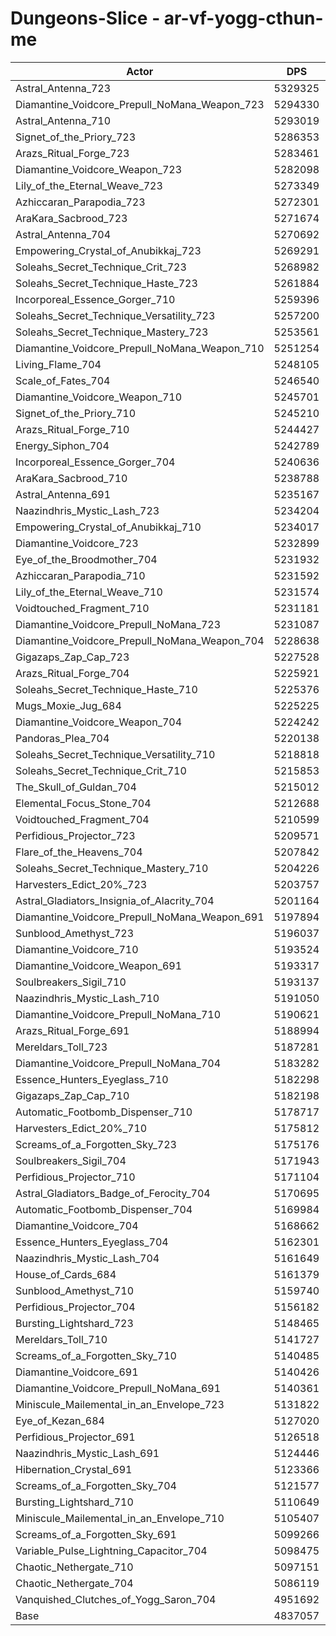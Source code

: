 # Dungeons-Slice - ar-vf-yogg-cthun-me
| Actor | DPS | Increase |
|---|:---:|:---:|
|Astral_Antenna_723|5329325|10.18%|
|Diamantine_Voidcore_Prepull_NoMana_Weapon_723|5294330|9.45%|
|Astral_Antenna_710|5293019|9.43%|
|Signet_of_the_Priory_723|5286353|9.29%|
|Arazs_Ritual_Forge_723|5283461|9.23%|
|Diamantine_Voidcore_Weapon_723|5282098|9.20%|
|Lily_of_the_Eternal_Weave_723|5273349|9.02%|
|Azhiccaran_Parapodia_723|5272301|9.00%|
|AraKara_Sacbrood_723|5271674|8.99%|
|Astral_Antenna_704|5270692|8.96%|
|Empowering_Crystal_of_Anubikkaj_723|5269291|8.94%|
|Soleahs_Secret_Technique_Crit_723|5268982|8.93%|
|Soleahs_Secret_Technique_Haste_723|5261884|8.78%|
|Incorporeal_Essence_Gorger_710|5259396|8.73%|
|Soleahs_Secret_Technique_Versatility_723|5257200|8.69%|
|Soleahs_Secret_Technique_Mastery_723|5253561|8.61%|
|Diamantine_Voidcore_Prepull_NoMana_Weapon_710|5251254|8.56%|
|Living_Flame_704|5248105|8.50%|
|Scale_of_Fates_704|5246540|8.47%|
|Diamantine_Voidcore_Weapon_710|5245701|8.45%|
|Signet_of_the_Priory_710|5245210|8.44%|
|Arazs_Ritual_Forge_710|5244427|8.42%|
|Energy_Siphon_704|5242789|8.39%|
|Incorporeal_Essence_Gorger_704|5240636|8.34%|
|AraKara_Sacbrood_710|5238788|8.31%|
|Astral_Antenna_691|5235167|8.23%|
|Naazindhris_Mystic_Lash_723|5234204|8.21%|
|Empowering_Crystal_of_Anubikkaj_710|5234017|8.21%|
|Diamantine_Voidcore_723|5232899|8.18%|
|Eye_of_the_Broodmother_704|5231932|8.16%|
|Azhiccaran_Parapodia_710|5231592|8.16%|
|Lily_of_the_Eternal_Weave_710|5231574|8.16%|
|Voidtouched_Fragment_710|5231181|8.15%|
|Diamantine_Voidcore_Prepull_NoMana_723|5231087|8.15%|
|Diamantine_Voidcore_Prepull_NoMana_Weapon_704|5228638|8.10%|
|Gigazaps_Zap_Cap_723|5227528|8.07%|
|Arazs_Ritual_Forge_704|5225921|8.04%|
|Soleahs_Secret_Technique_Haste_710|5225376|8.03%|
|Mugs_Moxie_Jug_684|5225225|8.02%|
|Diamantine_Voidcore_Weapon_704|5224242|8.00%|
|Pandoras_Plea_704|5220138|7.92%|
|Soleahs_Secret_Technique_Versatility_710|5218818|7.89%|
|Soleahs_Secret_Technique_Crit_710|5215853|7.83%|
|The_Skull_of_Guldan_704|5215012|7.81%|
|Elemental_Focus_Stone_704|5212688|7.77%|
|Voidtouched_Fragment_704|5210599|7.72%|
|Perfidious_Projector_723|5209571|7.70%|
|Flare_of_the_Heavens_704|5207842|7.67%|
|Soleahs_Secret_Technique_Mastery_710|5204226|7.59%|
|Harvesters_Edict_20%_723|5203757|7.58%|
|Astral_Gladiators_Insignia_of_Alacrity_704|5201164|7.53%|
|Diamantine_Voidcore_Prepull_NoMana_Weapon_691|5197894|7.46%|
|Sunblood_Amethyst_723|5196037|7.42%|
|Diamantine_Voidcore_710|5193524|7.37%|
|Diamantine_Voidcore_Weapon_691|5193317|7.37%|
|Soulbreakers_Sigil_710|5193137|7.36%|
|Naazindhris_Mystic_Lash_710|5191050|7.32%|
|Diamantine_Voidcore_Prepull_NoMana_710|5190621|7.31%|
|Arazs_Ritual_Forge_691|5188994|7.28%|
|Mereldars_Toll_723|5187281|7.24%|
|Diamantine_Voidcore_Prepull_NoMana_704|5183282|7.16%|
|Essence_Hunters_Eyeglass_710|5182298|7.14%|
|Gigazaps_Zap_Cap_710|5182198|7.14%|
|Automatic_Footbomb_Dispenser_710|5178717|7.06%|
|Harvesters_Edict_20%_710|5175812|7.00%|
|Screams_of_a_Forgotten_Sky_723|5175176|6.99%|
|Soulbreakers_Sigil_704|5171943|6.92%|
|Perfidious_Projector_710|5171104|6.91%|
|Astral_Gladiators_Badge_of_Ferocity_704|5170695|6.90%|
|Automatic_Footbomb_Dispenser_704|5169984|6.88%|
|Diamantine_Voidcore_704|5168662|6.86%|
|Essence_Hunters_Eyeglass_704|5162301|6.72%|
|Naazindhris_Mystic_Lash_704|5161649|6.71%|
|House_of_Cards_684|5161379|6.70%|
|Sunblood_Amethyst_710|5159740|6.67%|
|Perfidious_Projector_704|5156182|6.60%|
|Bursting_Lightshard_723|5148465|6.44%|
|Mereldars_Toll_710|5141727|6.30%|
|Screams_of_a_Forgotten_Sky_710|5140485|6.27%|
|Diamantine_Voidcore_691|5140426|6.27%|
|Diamantine_Voidcore_Prepull_NoMana_691|5140361|6.27%|
|Miniscule_Mailemental_in_an_Envelope_723|5131822|6.09%|
|Eye_of_Kezan_684|5127020|5.99%|
|Perfidious_Projector_691|5126518|5.98%|
|Naazindhris_Mystic_Lash_691|5124446|5.94%|
|Hibernation_Crystal_691|5123366|5.92%|
|Screams_of_a_Forgotten_Sky_704|5121577|5.88%|
|Bursting_Lightshard_710|5110649|5.66%|
|Miniscule_Mailemental_in_an_Envelope_710|5105407|5.55%|
|Screams_of_a_Forgotten_Sky_691|5099266|5.42%|
|Variable_Pulse_Lightning_Capacitor_704|5098475|5.40%|
|Chaotic_Nethergate_710|5097151|5.38%|
|Chaotic_Nethergate_704|5086119|5.15%|
|Vanquished_Clutches_of_Yogg_Saron_704|4951692|2.37%|
|Base|4837057|0.00%|
